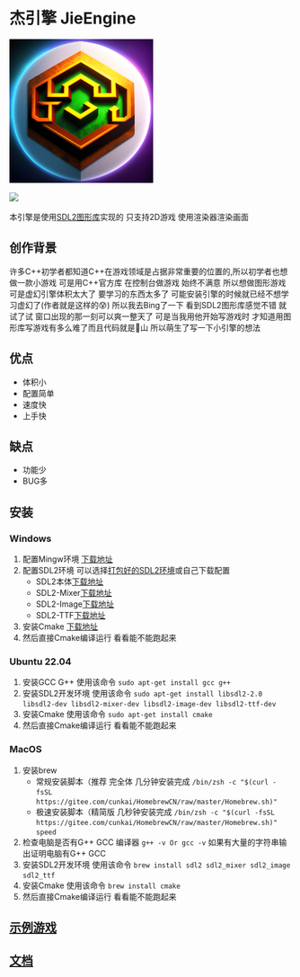 # 杰引擎 JieEngine

![](https://raw.githubusercontent.com/ZZHENJIE/JieEngine-TestGame/master/Resource/Logo.png)

![](https://www.libsdl.org/media/SDL_logo.png)

本引擎是使用[SDL2图形库](https://www.libsdl.org/)实现的 只支持2D游戏 使用渲染器渲染画面

## 创作背景
许多C++初学者都知道C++在游戏领域是占据非常重要的位置的,所以初学者也想做一款小游戏 可是用C++官方库 在控制台做游戏 始终不满意 所以想做图形游戏 可是虚幻引擎体积太大了 要学习的东西太多了 可能安装引擎的时候就已经不想学习虚幻了(作者就是这样的😰) 所以我去Bing了一下 看到SDL2图形库感觉不错 就试了试 窗口出现的那一刻可以爽一整天了 可是当我用他开始写游戏时 才知道用图形库写游戏有多么难了而且代码就是💩山 所以萌生了写一下小引擎的想法

## 优点
* 体积小
* 配置简单
* 速度快
* 上手快

## 缺点
* 功能少
* BUG多

## 安装

### Windows
1. 配置Mingw环境 [下载地址](https://github.com/niXman/mingw-builds-binaries/releases)
2. 配置SDL2环境 可以选择[打包好的SDL2环境](https://zhongzhenjie.lanzoum.com/i4syo0yvw7sd)或自己下载配置
    * SDL2本体[下载地址](https://github.com/libsdl-org/SDL/releases)
    * SDL2-Mixer[下载地址](https://github.com/libsdl-org/SDL_mixer/releases)
    * SDL2-Image[下载地址](https://github.com/libsdl-org/SDL_image/releases)
    * SDL2-TTF[下载地址](https://github.com/libsdl-org/SDL_ttf/releases)
3. 安装Cmake [下载地址](https://cmake.org/download/)
5. 然后直接Cmake编译运行 看看能不能跑起来

### Ubuntu 22.04
1. 安装GCC G++ 使用该命令 `sudo apt-get install gcc g++`
2. 安装SDL2开发环境 使用该命令 `sudo apt-get install libsdl2-2.0 libsdl2-dev libsdl2-mixer-dev libsdl2-image-dev libsdl2-ttf-dev`
3. 安装Cmake 使用该命令 `sudo apt-get install cmake`
5. 然后直接Cmake编译运行 看看能不能跑起来

### MacOS
1. 安装brew
    * 常规安装脚本（推荐 完全体 几分钟安装完成
        `/bin/zsh -c "$(curl -fsSL https://gitee.com/cunkai/HomebrewCN/raw/master/Homebrew.sh)"`
    * 极速安装脚本（精简版 几秒钟安装完成
        `/bin/zsh -c "$(curl -fsSL https://gitee.com/cunkai/HomebrewCN/raw/master/Homebrew.sh)" speed`
2. 检查电脑是否有G++ GCC 编译器 `g++ -v Or gcc -v` 如果有大量的字符串输出证明电脑有G++ GCC
3. 安装SDL2开发环境 使用该命令 `brew install sdl2 sdl2_mixer sdl2_image sdl2_ttf`
4. 安装Cmake 使用该命令 `brew install cmake`
5. 然后直接Cmake编译运行 看看能不能跑起来

## [示例游戏](https://github.com/ZZHENJIE/JieEngine-TestGame)

## [文档](https://zzhenjie.github.io/JieEngine-Document/#/)